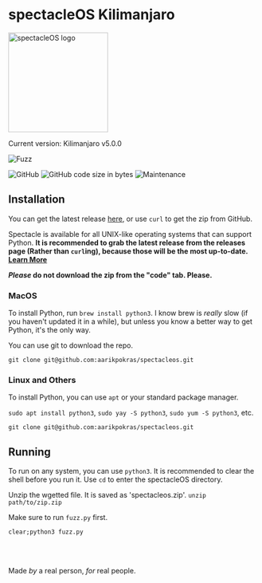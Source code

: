 # spectacleOS Kilimanjaro
<img src="https://i.ibb.co/3dPytT2/specs.png" alt="spectacleOS logo" width="200">

Current version: Kilimanjaro v5.0.0

![Fuzz](https://img.shields.io/badge/spectacleos-The%20lightest%20operating%20system-5993ff?style=for-the-badge)

![GitHub](https://img.shields.io/github/license/aarikpokras/spectacleos) ![GitHub code size in bytes](https://img.shields.io/github/languages/code-size/aarikpokras/spectacleos) ![Maintenance](https://img.shields.io/maintenance/yes/2023)
## Installation
You can get the latest release [here](https://github.com/aarikpokras/spectacleos/releases), or use `curl` to get the zip from GitHub.

Spectacle is available for all UNIX-like operating systems that can support Python.
**It is recommended to grab the latest release from the releases page (Rather than `curl`ing), because those will be the most up-to-date. [Learn More](nocurl.md)**

***Please* do not download the zip from the "code" tab. Please.**
### MacOS
To install Python, run `brew install python3`. I know brew is *really* slow (if you haven't updated it in a while), but unless you know a better way to get Python, it's the only way.

You can use git to download the repo.

```console
git clone git@github.com:aarikpokras/spectacleos.git
```
### Linux and Others
To install Python, you can use `apt` or your standard package manager.

`sudo apt install python3`, `sudo yay -S python3`, `sudo yum -S python3`, etc.

```console
git clone git@github.com:aarikpokras/spectacleos.git
```
## Running
To run on any system, you can use `python3`. It is recommended to clear the shell before you run it. Use `cd` to enter the spectacleOS directory.

Unzip the wgetted file. It is saved as 'spectacleos.zip'. `unzip path/to/zip.zip`

Make sure to run `fuzz.py` first.

`clear;python3 fuzz.py`

<br />
<br />

Made *by* a real person, *for* real people.
